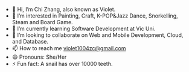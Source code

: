 - 👋 Hi, I’m Chi Zhang, also known as Violet.
- 👀 I’m interested in Painting, Craft, K-POP&Jazz Dance, Snorkelling, Steam and Board Game.
- 🌱 I’m currently learning Software Development at Vic Uni.
- 💞️ I’m looking to collaborate on Web and Mobile Development, Cloud, and Database.
- 📫 How to reach me violet1004zc@gmail.com
- 😄 Pronouns: She/Her
- ⚡ Fun fact: A snail has over 10000 teeth.

<!---
Violetzzzzzz/Violetzzzzzz is a ✨ special ✨ repository because its `README.md` (this file) appears on your GitHub profile.
You can click the Preview link to take a look at your changes.
--->

